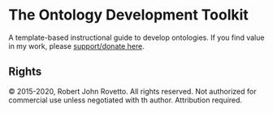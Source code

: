 # The  Ontology Development Toolkit
A template-based instructional guide to develop ontologies. If you find value in my work, please [support/donate here](https://gogetfunding.com/knowledge-organization-services-ontology-terminology-metadata-concept-analysis/).
## Rights
© 2015-2020, Robert John Rovetto. All rights reserved. 
Not authorized for commercial use unless negotiated with th author. Attribution required.

